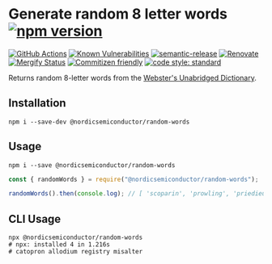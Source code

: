 # Generate random 8 letter words [![npm version](https://img.shields.io/npm/v/@nordicsemiconductor/random-words.svg)](https://www.npmjs.com/package/@nordicsemiconductor/random-words)

[![GitHub Actions](https://github.com/NordicSemiconductor/random-words-js/workflows/Test%20and%20Release/badge.svg)](https://github.com/NordicSemiconductor/random-words-js/actions)
[![Known Vulnerabilities](https://snyk.io/test/github/NordicSemiconductor/random-words-js/badge.svg?targetFile=package.json)](https://snyk.io/test/github/NordicSemiconductor/random-words-js?targetFile=package.json)
[![semantic-release](https://img.shields.io/badge/%20%20%F0%9F%93%A6%F0%9F%9A%80-semantic--release-e10079.svg)](https://github.com/semantic-release/semantic-release)
[![Renovate](https://img.shields.io/badge/renovate-enabled-brightgreen.svg)](https://renovatebot.com)
[![Mergify Status](https://img.shields.io/endpoint.svg?url=https://dashboard.mergify.io/badges/nordicsemiconductor/random-words&style=flat)](https://mergify.io)
[![Commitizen friendly](https://img.shields.io/badge/commitizen-friendly-brightgreen.svg)](http://commitizen.github.io/cz-cli/)
[![code style: standard](https://img.shields.io/badge/code_style-standard-brightgreen.svg)](https://github.com/standard/standard)

Returns random 8-letter words from the [Webster's Unabridged Dictionary](http://www.gutenberg.org/ebooks/29765).

## Installation

    npm i --save-dev @nordicsemiconductor/random-words

## Usage

    npm i --save @nordicsemiconductor/random-words

```javascript
const { randomWords } = require("@nordicsemiconductor/random-words");

randomWords().then(console.log); // [ 'scoparin', 'prowling', 'priedieu', 'gantline' ]
```

## CLI Usage

    npx @nordicsemiconductor/random-words
    # npx: installed 4 in 1.216s
    # catopron allodium registry misalter

